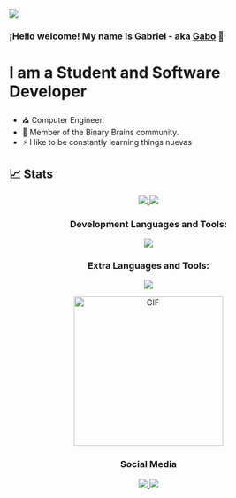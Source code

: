 <img src="https://media.discordapp.net/attachments/749027520187334667/1166545036356374578/DALLE_2023-10-24_19.11.26_-_Wide_banner_suitable_for_a_GitHub_README._The_background_features_a_gradient_of_blues_transitioning_from_a_dark_navy_blue_on_the_left_to_a_light_azur.png?ex=654ae0ba&is=65386bba&hm=8ed89ccc9f808b06c765f3b952fd87b2edc76b5a5b2d80abdcfb3e7bffa073ba&=&width=1025&height=303">

### ¡Hello welcome! My name is Gabriel - aka [Gabo][linkedin] 👋

# I am a Student and Software Developer

- :church: Computer Engineer.
- 🧠 Member of the Binary Brains community.
- ⚡ I like to be constantly learning things nuevas
## 📈 Stats 
<div align ="center">
  <a href="https://github.com/IngeGabo">
    <img src="https://github-readme-stats.vercel.app/api?username=IngeGabo&hide=stars&show_icons=true&theme=dracula&line_height=32">
  <img src="https://github-readme-stats.vercel.app/api/top-langs/?username=IngeGabo&count_private=true&theme=dracula">
  </a>
</div>
<div align="center">

<div align="center">
  <!--contenido 1-->
  <div align="center"> 
    <h3>Development Languages and Tools:</h3>
    <img  src="https://skillicons.dev/icons?i=github,java,maven,spring,hibernate,mysql" /> 
    <h3 >Extra Languages and Tools:</h3>
    <img  src="https://skillicons.dev/icons?i=js,html,css,c,arduino,py,vscode" /> 
  </div> 
    <!--contenido 2-->
 <div align="center">
   <p align="center">
    <img align="center" height="270px" alt="GIF" src="https://i.pinimg.com/originals/e4/26/70/e426702edf874b181aced1e2fa5c6cde.gif" />
  </p>
 </div>
</div>

### Social Media
<div aling ="left">
  <a href="https://www.linkedin.com/in/inggabrieljgg/"><img src="https://img.shields.io/badge/Linkedin-Connnect-blue?logo=linkedin&color=blue">
  </a>
    <a href="https://www.instagram.com/gabojgg1/"><img src="https://img.shields.io/badge/Instagram-Followme-AF34DA?logo=instagram&color=AF34DA">
  </a>
</div>


[linkedin]:https://www.linkedin.com/in/inggabrieljgg/